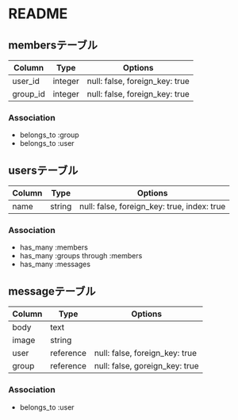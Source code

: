 # README

## membersテーブル

|Column|Type|Options|
|------|----|-------|
|user_id|integer|null: false, foreign_key: true|
|group_id|integer|null: false, foreign_key: true|

### Association
- belongs_to :group
- belongs_to :user

## usersテーブル

|Column|Type|Options|
|------|----|-------|
|name|string|null: false, foreign_key: true, index: true|

### Association
- has_many :members
- has_many :groups through :members
- has_many :messages

## messageテーブル

|Column|Type|Options|
|------|----|-------|
|body|text||
|image|string||
|user|reference|null: false, foreign_key: true|
|group|reference|null: false, goreign_key: true|

### Association
- belongs_to :user
